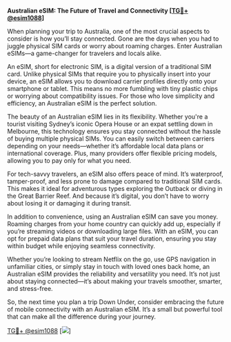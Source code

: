 **Australian eSIM: The Future of Travel and Connectivity [[TG💪+ @esim1088](https://t.me/s/esim1088)]**

When planning your trip to Australia, one of the most crucial aspects to consider is how you’ll stay connected. Gone are the days when you had to juggle physical SIM cards or worry about roaming charges. Enter Australian eSIMs—a game-changer for travelers and locals alike.

An eSIM, short for electronic SIM, is a digital version of a traditional SIM card. Unlike physical SIMs that require you to physically insert into your device, an eSIM allows you to download carrier profiles directly onto your smartphone or tablet. This means no more fumbling with tiny plastic chips or worrying about compatibility issues. For those who love simplicity and efficiency, an Australian eSIM is the perfect solution.

The beauty of an Australian eSIM lies in its flexibility. Whether you're a tourist visiting Sydney’s iconic Opera House or an expat settling down in Melbourne, this technology ensures you stay connected without the hassle of buying multiple physical SIMs. You can easily switch between carriers depending on your needs—whether it’s affordable local data plans or international coverage. Plus, many providers offer flexible pricing models, allowing you to pay only for what you need.

For tech-savvy travelers, an eSIM also offers peace of mind. It’s waterproof, tamper-proof, and less prone to damage compared to traditional SIM cards. This makes it ideal for adventurous types exploring the Outback or diving in the Great Barrier Reef. And because it’s digital, you don’t have to worry about losing it or damaging it during transit.

In addition to convenience, using an Australian eSIM can save you money. Roaming charges from your home country can quickly add up, especially if you’re streaming videos or downloading large files. With an eSIM, you can opt for prepaid data plans that suit your travel duration, ensuring you stay within budget while enjoying seamless connectivity.

Whether you’re looking to stream Netflix on the go, use GPS navigation in unfamiliar cities, or simply stay in touch with loved ones back home, an Australian eSIM provides the reliability and versatility you need. It’s not just about staying connected—it’s about making your travels smoother, smarter, and stress-free.

So, the next time you plan a trip Down Under, consider embracing the future of mobile connectivity with an Australian eSIM. It’s a small but powerful tool that can make all the difference during your journey. 

[TG💪+ @esim1088](https://t.me/s/esim1088) [![](https://i.postimg.cc/Y0z9fWf4/image.png)]